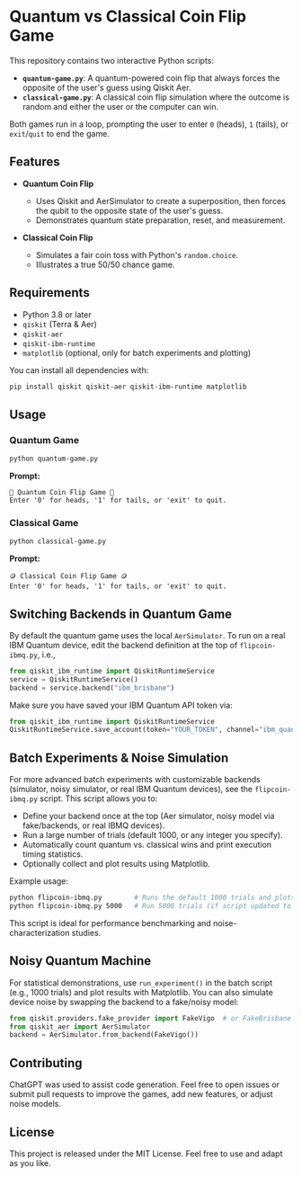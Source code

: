 # Quantum vs Classical Coin Flip Game

This repository contains two interactive Python scripts:

* **`quantum-game.py`**: A quantum-powered coin flip that always forces the opposite of the user's guess using Qiskit Aer.
* **`classical-game.py`**: A classical coin flip simulation where the outcome is random and either the user or the computer can win.

Both games run in a loop, prompting the user to enter `0` (heads), `1` (tails), or `exit`/`quit` to end the game.

## Features

* **Quantum Coin Flip**

  * Uses Qiskit and AerSimulator to create a superposition, then forces the qubit to the opposite state of the user's guess.
  * Demonstrates quantum state preparation, reset, and measurement.

* **Classical Coin Flip**

  * Simulates a fair coin toss with Python's `random.choice`.
  * Illustrates a true 50/50 chance game.

## Requirements

* Python 3.8 or later
* `qiskit` (Terra & Aer)
* `qiskit-aer`
* `qiskit-ibm-runtime`
* `matplotlib` (optional, only for batch experiments and plotting)

You can install all dependencies with:

```bash
pip install qiskit qiskit-aer qiskit-ibm-runtime matplotlib
```

## Usage

### Quantum Game

```bash
python quantum-game.py
```

**Prompt:**

```
🔮 Quantum Coin Flip Game 🔮
Enter '0' for heads, '1' for tails, or 'exit' to quit.
```

### Classical Game

```bash
python classical-game.py
```

**Prompt:**

```
🪙 Classical Coin Flip Game 🪙
Enter '0' for heads, '1' for tails, or 'exit' to quit.
```

## Switching Backends in Quantum Game

By default the quantum game uses the local `AerSimulator`. To run on a real IBM Quantum device, edit the backend definition at the top of `flipcoin-ibmq.py`, i.e.,

```python
from qiskit_ibm_runtime import QiskitRuntimeService
service = QiskitRuntimeService()
backend = service.backend("ibm_brisbane")
```

Make sure you have saved your IBM Quantum API token via:

```python
from qiskit_ibm_runtime import QiskitRuntimeService
QiskitRuntimeService.save_account(token="YOUR_TOKEN", channel="ibm_quantum", overwrite=True)
```

## Batch Experiments & Noise Simulation

For more advanced batch experiments with customizable backends (simulator, noisy simulator, or real IBM Quantum devices), see the `flipcoin-ibmq.py` script. This script allows you to:

* Define your backend once at the top (Aer simulator, noisy model via fake/backends, or real IBMQ devices).
* Run a large number of trials (default 1000, or any integer you specify).
* Automatically count quantum vs. classical wins and print execution timing statistics.
* Optionally collect and plot results using Matplotlib.

Example usage:

```bash
python flipcoin-ibmq.py        # Runs the default 1000 trials and plots the win counts
python flipcoin-ibmq.py 5000   # Run 5000 trials (if script updated to accept command-line arg)
```

This script is ideal for performance benchmarking and noise-characterization studies.

## Noisy Quantum Machine

For statistical demonstrations, use `run_experiment()` in the batch script (e.g., 1000 trials) and plot results with Matplotlib. You can also simulate device noise by swapping the backend to a fake/noisy model:

```python
from qiskit.providers.fake_provider import FakeVigo  # or FakeBrisbane
from qiskit_aer import AerSimulator
backend = AerSimulator.from_backend(FakeVigo())
```

## Contributing

ChatGPT was used to assist code generation. Feel free to open issues or submit pull requests to improve the games, add new features, or adjust noise models.

## License

This project is released under the MIT License. Feel free to use and adapt as you like.
